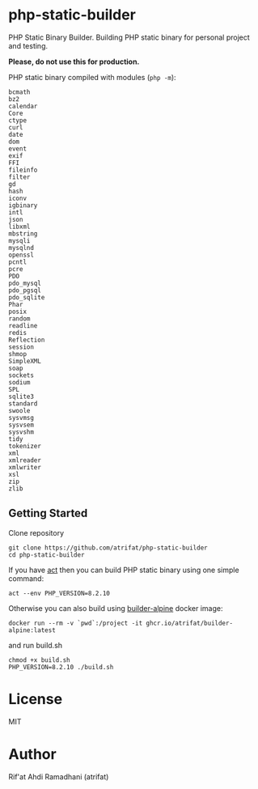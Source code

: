 # php-static-builder

PHP Static Binary Builder. Building PHP static binary for personal project and testing.

**Please, do not use this for production.**

PHP static binary compiled with modules (`php -m`):
```
bcmath
bz2
calendar
Core
ctype
curl
date
dom
event
exif
FFI
fileinfo
filter
gd
hash
iconv
igbinary
intl
json
libxml
mbstring
mysqli
mysqlnd
openssl
pcntl
pcre
PDO
pdo_mysql
pdo_pgsql
pdo_sqlite
Phar
posix
random
readline
redis
Reflection
session
shmop
SimpleXML
soap
sockets
sodium
SPL
sqlite3
standard
swoole
sysvmsg
sysvsem
sysvshm
tidy
tokenizer
xml
xmlreader
xmlwriter
xsl
zip
zlib
```

## Getting Started

Clone repository

```
git clone https://github.com/atrifat/php-static-builder
cd php-static-builder
```

If you have [act](https://github.com/nektos/act) then you can build PHP static binary using one simple command:

```
act --env PHP_VERSION=8.2.10
```

Otherwise you can also build using [builder-alpine](https://github.com/atrifat/builder-alpine/pkgs/container/builder-alpine) docker image:

```
docker run --rm -v `pwd`:/project -it ghcr.io/atrifat/builder-alpine:latest
```

and run build.sh

```
chmod +x build.sh
PHP_VERSION=8.2.10 ./build.sh
```

# License

MIT

# Author

Rif'at Ahdi Ramadhani (atrifat)

